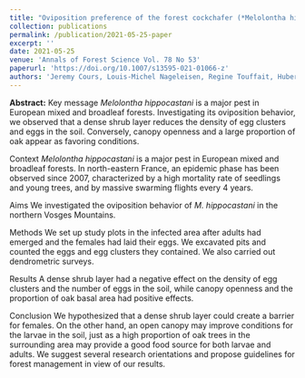 ```yaml
---
title: "Oviposition preference of the forest cockchafer (*Melolontha hippocastani* Fabr. 1801) at the stand scale depends on oak proportion, canopy openness and ground accessibility"
collection: publications
permalink: /publication/2021-05-25-paper
excerpt: ''
date: 2021-05-25
venue: 'Annals of Forest Science Vol. 78 No 53'
paperurl: 'https://doi.org/10.1007/s13595-021-01066-z'
authors: 'Jeremy Cours, Louis-Michel Nageleisen, Regine Touffait, Hubert Schmuck, Stephane Brault, Nathalie Breda, Claudine Richter, Francois-Xavier Saintonge, Vincent Boulanger'
---
```


**Abstract:** Key message
*Melolontha hippocastani* is a major pest in European mixed and broadleaf forests. Investigating its oviposition behavior, we observed that a dense shrub layer reduces the density of egg clusters and eggs in the soil. Conversely, canopy openness and a large proportion of oak appear as favoring conditions.

Context
*Melolontha hippocastani* is a major pest in European mixed and broadleaf forests. In north-eastern France, an epidemic phase has been observed since 2007, characterized by a high mortality rate of seedlings and young trees, and by massive swarming flights every 4 years.

Aims
We investigated the oviposition behavior of *M. hippocastani* in the northern Vosges Mountains.

Methods
We set up study plots in the infected area after adults had emerged and the females had laid their eggs. We excavated pits and counted the eggs and egg clusters they contained. We also carried out dendrometric surveys.

Results
A dense shrub layer had a negative effect on the density of egg clusters and the number of eggs in the soil, while canopy openness and the proportion of oak basal area had positive effects.

Conclusion
We hypothesized that a dense shrub layer could create a barrier for females. On the other hand, an open canopy may improve conditions for the larvae in the soil, just as a high proportion of oak trees in the surrounding area may provide a good food source for both larvae and adults. We suggest several research orientations and propose guidelines for forest management in view of our results.